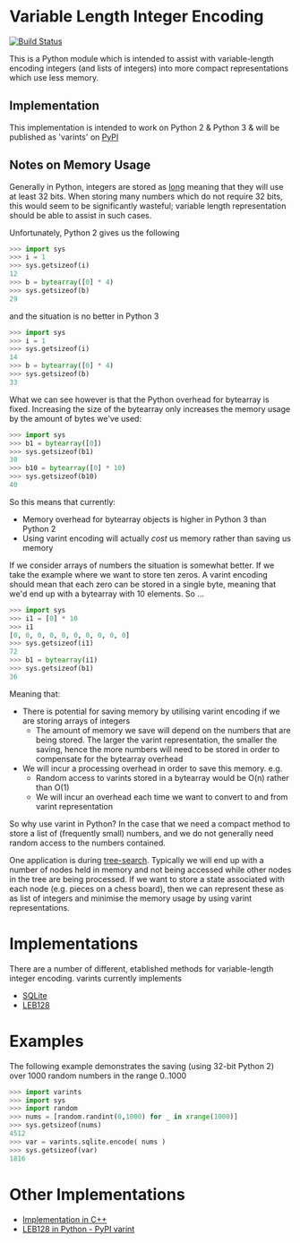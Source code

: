 Variable Length Integer Encoding
================================

[![Build Status](https://travis-ci.org/bright-tools/varints.svg?branch=master)](https://travis-ci.org/bright-tools/varints)

This is a Python module which is intended to assist with variable-length encoding integers (and lists of integers) into more compact representations which use less memory.

Implementation
--------------

This implementation is intended to work on Python 2 & Python 3 & will be published as 'varints' on [PyPI](https://pypi.python.org/pypi)

Notes on Memory Usage
---------------------

Generally in Python, integers are stored as [long](https://docs.python.org/2/library/stdtypes.html#numeric-types-int-float-long-complex) meaning that they will use at least 32 bits.  When storing many numbers which do not require 32 bits, this would seem to be significantly wasteful; variable length representation should be able to assist in such cases.

Unfortunately, Python 2 gives us the following

```python
>>> import sys
>>> i = 1
>>> sys.getsizeof(i)
12
>>> b = bytearray([0] * 4)
>>> sys.getsizeof(b)
29
```

and the situation is no better in Python 3

```python
>>> import sys
>>> i = 1
>>> sys.getsizeof(i)
14
>>> b = bytearray([0] * 4)
>>> sys.getsizeof(b)
33
```

What we can see however is that the Python overhead for bytearray is fixed.  Increasing the size of the bytearray only increases the memory usage by the amount of bytes we've used:

```python
>>> import sys
>>> b1 = bytearray([0])
>>> sys.getsizeof(b1)
30
>>> b10 = bytearray([0] * 10)
>>> sys.getsizeof(b10)
40
```

So this means that currently:
* Memory overhead for bytearray objects is higher in Python 3 than Python 2
* Using varint encoding will actually *cost* us memory rather than saving us memory

If we consider arrays of numbers the situation is somewhat better.  If we take the example where we want to store ten zeros.  A varint encoding should mean that each zero can be stored in a single byte, meaning that we'd end up with a bytearray with 10 elements.  So ...

```python
>>> import sys
>>> i1 = [0] * 10
>>> i1
[0, 0, 0, 0, 0, 0, 0, 0, 0, 0]
>>> sys.getsizeof(i1)
72
>>> b1 = bytearray(i1)
>>> sys.getsizeof(b1)
36
```

Meaning that:
* There is potential for saving memory by utilising varint encoding if we are storing arrays of integers
  * The amount of memory we save will depend on the numbers that are being stored.  The larger the varint representation, the smaller the saving, hence the more numbers will need to be stored in order to compensate for the bytearray overhead
* We will incur a processing overhead in order to save this memory.  e.g.  
  * Random access to varints stored in a bytearray would be O(n) rather than O(1)
  * We will incur an overhead each time we want to convert to and from varint representation

So why use varint in Python?  In the case that we need a compact method to store a list of (frequently small) numbers, and we do not generally need random access to the numbers contained.

One application is during [tree-search](https://en.wikipedia.org/wiki/Search_tree).  Typically we will end up with a number of nodes held in memory and not being accessed while other nodes in the tree are being processed.  If we want to store a state associated with each node (e.g. pieces on a chess board), then we can represent these as as list of integers and minimise the memory usage by using varint representations.

Implementations
===============

There are a number of different, etablished methods for variable-length integer encoding.  varints currently implements
* [SQLite](https://sqlite.org/src4/doc/trunk/www/varint.wiki)
* [LEB128](https://en.wikipedia.org/wiki/LEB128)

Examples
========

The following example demonstrates the saving (using 32-bit Python 2) over 1000 random numbers in the range 0..1000

```python
>>> import varints
>>> import sys
>>> import random
>>> nums = [random.randint(0,1000) for _ in xrange(1000)]
>>> sys.getsizeof(nums)
4512
>>> var = varints.sqlite.encode( nums )
>>> sys.getsizeof(var)
1816
```

Other Implementations
=====================

* [Implementation in C++](https://github.com/stoklund/varint)
* [LEB128 in Python - PyPI varint](https://github.com/fmoo/python-varint)

